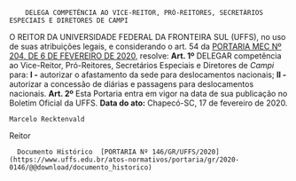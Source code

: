         DELEGA COMPETÊNCIA AO VICE-REITOR, PRÓ-REITORES, SECRETÁRIOS ESPECIAIS E DIRETORES DE CAMPI  

 O REITOR DA UNIVERSIDADE FEDERAL DA FRONTEIRA SUL (UFFS), no uso de suas atribuições legais, e considerando o art. 54 da [PORTARIA MEC Nº 204, DE 6 DE FEVEREIRO DE 2020](http://www.in.gov.br/en/web/dou/-/portaria-n-204-de-6-de-fevereiro-de-2020-242078421), resolve:   **Art. 1º**  DELEGAR competência ao Vice-Reitor, Pró-Reitores, Secretários Especiais e Diretores de *Campi*  para: **I -**  autorizar o afastamento da sede para deslocamentos nacionais; **II -**  autorizar a concessão de diárias e passagens para deslocamentos nacionais.   **Art. 2º**  Esta Portaria entra em vigor na data de sua publicação no Boletim Oficial da UFFS.        **Data do ato:** Chapecó-SC, 17 de fevereiro de 2020.   
 

    Marcelo Recktenvald   
 Reitor 

      Documento Histórico  [PORTARIA Nº 146/GR/UFFS/2020](https://www.uffs.edu.br/atos-normativos/portaria/gr/2020-0146/@@download/documento_historico)     
      